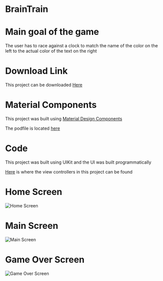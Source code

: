 # BrainTrain
# Main goal of the game
The user has to race against a clock to match the name of the color on the left to the actual color of the text on the right 

# Download Link
This project can be downloaded [Here](https://github.com/nickKearns/BrainTrain/archive/master.zip) 

# Material Components
This project was built using [Material Design Components](https://material.io/develop/ios)

The podfile is located [here](https://github.com/nickKearns/BrainTrain/blob/master/Podfile)

# Code
This project was built using UIKit and the UI was built programmatically

[Here](https://github.com/nickKearns/BrainTrain/tree/master/ColorTrain/Controllers) is where the view controllers in this project can be found

# Home Screen

![Home Screen](screenshot1.png)

# Main Screen

![Main Screen](screenshot2.png)

# Game Over Screen

![Game Over Screen](screenshot3.png)
